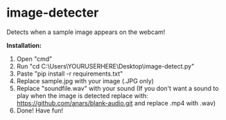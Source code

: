 # image-detecter
Detects when a sample image appears on the webcam!





**Installation:**
1. Open "cmd"
2. Run "cd C:\Users\YOURUSERHERE\Desktop\image-detect.py"
3. Paste "pip install -r requirements.txt"
4. Replace sample.jpg with your image (.JPG only)
5. Replace "soundfile.wav" with your sound (If you don't want a sound to play when the image is detected replace with: https://github.com/anars/blank-audio.git and replace .mp4 with .wav)
6. Done! Have fun!





   
